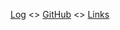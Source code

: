 [Log](https://github.com/ebiyo/os242/blob/main/TXT/mylog.txt) <> [GitHub](https://github.com/ebiyo/os242) <> [Links]()
